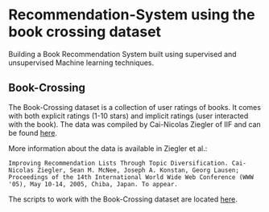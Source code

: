 # Recommendation-System using the book crossing dataset
Building a Book Recommendation System built using supervised and unsupervised Machine learning techniques. 

## Book-Crossing
The Book-Crossing dataset is a collection of user ratings of books. It comes with both explicit ratings (1-10 stars) and implicit ratings (user interacted with the book).
The data was compiled by Cai-Nicolas Ziegler of IIF and can be found [here](http://www2.informatik.uni-freiburg.de/~cziegler/BX/).

More information about the data is available in Ziegler et al.:

`Improving Recommendation Lists Through Topic Diversification. Cai-Nicolas Ziegler, Sean M. McNee, Joseph A. Konstan, Georg Lausen; Proceedings of the 14th International World Wide Web Conference (WWW '05), May 10-14, 2005, Chiba, Japan. To appear.`

The scripts to work with the Book-Crossing dataset are located [here](https://github.com/Lab41/hermes/tree/master/src/utils/book_crossing_etl).
